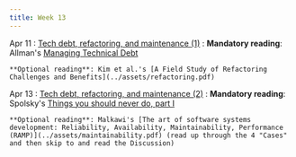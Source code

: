 ```yaml
---
title: Week 13
---
```


Apr 11
: [Tech debt, refactoring, and maintenance (1)](#)
  : **Mandatory reading**: Allman's [Managing Technical Debt](../assets/techdebt.pdf)

    **Optional reading**: Kim et al.'s [A Field Study of Refactoring Challenges and Benefits](../assets/refactoring.pdf)

Apr 13
: [Tech debt, refactoring, and maintenance (2)](#)
  : **Mandatory reading**: Spolsky's [Things you should never do, part I](https://www.joelonsoftware.com/2000/04/06/things-you-should-never-do-part-i/)

    **Optional reading**: Malkawi's [The art of software systems development: Reliability, Availability, Maintainability, Performance (RAMP)](../assets/maintainability.pdf) (read up through the 4 "Cases" and then skip to and read the Discussion)

